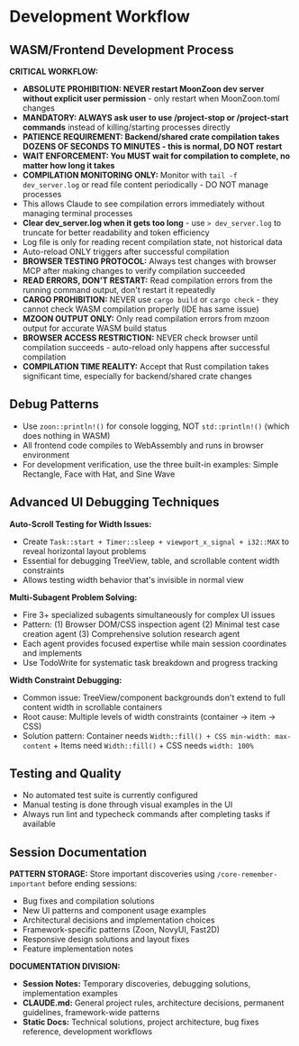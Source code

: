 # Development Workflow

## WASM/Frontend Development Process

**CRITICAL WORKFLOW:**
- **ABSOLUTE PROHIBITION: NEVER restart MoonZoon dev server without explicit user permission** - only restart when MoonZoon.toml changes
- **MANDATORY: ALWAYS ask user to use /project-stop or /project-start commands** instead of killing/starting processes directly
- **PATIENCE REQUIREMENT: Backend/shared crate compilation takes DOZENS OF SECONDS TO MINUTES - this is normal, DO NOT restart**
- **WAIT ENFORCEMENT: You MUST wait for compilation to complete, no matter how long it takes**
- **COMPILATION MONITORING ONLY:** Monitor with `tail -f dev_server.log` or read file content periodically - DO NOT manage processes
- This allows Claude to see compilation errors immediately without managing terminal processes
- **Clear dev_server.log when it gets too long** - use `> dev_server.log` to truncate for better readability and token efficiency
- Log file is only for reading recent compilation state, not historical data
- Auto-reload ONLY triggers after successful compilation
- **BROWSER TESTING PROTOCOL:** Always test changes with browser MCP after making changes to verify compilation succeeded
- **READ ERRORS, DON'T RESTART:** Read compilation errors from the running command output, don't restart it repeatedly
- **CARGO PROHIBITION:** NEVER use `cargo build` or `cargo check` - they cannot check WASM compilation properly (IDE has same issue)
- **MZOON OUTPUT ONLY:** Only read compilation errors from mzoon output for accurate WASM build status
- **BROWSER ACCESS RESTRICTION:** NEVER check browser until compilation succeeds - auto-reload only happens after successful compilation
- **COMPILATION TIME REALITY:** Accept that Rust compilation takes significant time, especially for backend/shared crate changes

## Debug Patterns

- Use `zoon::println!()` for console logging, NOT `std::println!()` (which does nothing in WASM)
- All frontend code compiles to WebAssembly and runs in browser environment
- For development verification, use the three built-in examples: Simple Rectangle, Face with Hat, and Sine Wave

## Advanced UI Debugging Techniques

**Auto-Scroll Testing for Width Issues:**
- Create `Task::start + Timer::sleep + viewport_x_signal + i32::MAX` to reveal horizontal layout problems
- Essential for debugging TreeView, table, and scrollable content width constraints
- Allows testing width behavior that's invisible in normal view

**Multi-Subagent Problem Solving:**
- Fire 3+ specialized subagents simultaneously for complex UI issues
- Pattern: (1) Browser DOM/CSS inspection agent (2) Minimal test case creation agent (3) Comprehensive solution research agent
- Each agent provides focused expertise while main session coordinates and implements
- Use TodoWrite for systematic task breakdown and progress tracking

**Width Constraint Debugging:**
- Common issue: TreeView/component backgrounds don't extend to full content width in scrollable containers
- Root cause: Multiple levels of width constraints (container → item → CSS)
- Solution pattern: Container needs `Width::fill() + CSS min-width: max-content` + Items need `Width::fill()` + CSS needs `width: 100%`

## Testing and Quality

- No automated test suite is currently configured
- Manual testing is done through visual examples in the UI
- Always run lint and typecheck commands after completing tasks if available

## Session Documentation

**PATTERN STORAGE:**
Store important discoveries using `/core-remember-important` before ending sessions:
- Bug fixes and compilation solutions
- New UI patterns and component usage examples  
- Architectural decisions and implementation choices
- Framework-specific patterns (Zoon, NovyUI, Fast2D)
- Responsive design solutions and layout fixes
- Feature implementation notes

**DOCUMENTATION DIVISION:**
- **Session Notes:** Temporary discoveries, debugging solutions, implementation examples
- **CLAUDE.md:** General project rules, architecture decisions, permanent guidelines, framework-wide patterns
- **Static Docs:** Technical solutions, project architecture, bug fixes reference, development workflows